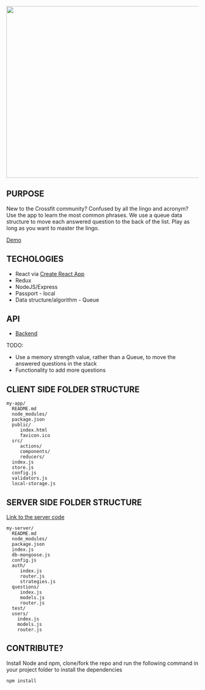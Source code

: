 <p align='center'>
    <img width='750' height='450'src='https://i.imgur.com/rENOUx3.png'>	
</p>

## PURPOSE

New to the Crossfit community? Confused by all the lingo and acronym? Use the app to learn the most common phrases. We use a queue data structure to move each answered question to the back of the list. Play as long as you want to master the lingo.

[Demo](#)


## TECHOLOGIES
* React via [Create React App](https://github.com/facebookincubator/create-react-app)
* Redux
* NodeJS/Express 
* Passport - local
* Data structure/algorithm - Queue

## API

* [Backend](https://github.com/webbkyr/QuickConcert-Server)

TODO: 

* Use a memory strength value, rather than a Queue, to move the answered questions in the stack
* Functionality to add more questions

## CLIENT SIDE FOLDER STRUCTURE

    my-app/
      README.md
      node_modules/
      package.json
      public/
         index.html
         favicon.ico
      src/
         actions/
         components/
         reducers/
      index.js
      store.js
      config.js
      validators.js
      local-storage.js

## SERVER SIDE FOLDER STRUCTURE

[Link to the server code](https://github.com/webbkyr/crossfit-terms-server)

    my-server/
      README.md
      node_modules/
      package.json
      index.js
      db-mongoose.js
      config.js
      auth/
         index.js
         router.js
         strategies.js
      questions/
         index.js
         models.js
         router.js
      test/
      users/
        index.js
        models.js
        router.js

## CONTRIBUTE?

Install Node and npm, clone/fork the repo and run the following command in your project folder to install the dependencies
    
    npm install
